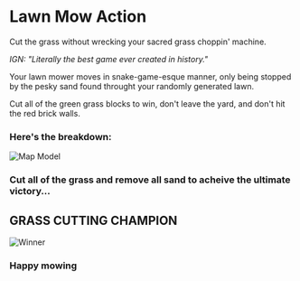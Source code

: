 # Lawn Mow Action

Cut the grass without wrecking your sacred grass choppin' machine.

<I> IGN: "Literally the best game ever created in history." </I>

Your lawn mower moves in snake-game-esque manner, only being stopped by the pesky sand found throught your randomly generated lawn.

Cut all of the green grass blocks to win, don't leave the yard, and don't hit the red brick walls.

### Here's the breakdown:

![Map Model](https://i.imgur.com/W1xUL2A.png)

### Cut all of the grass and remove all sand to acheive the ultimate victory...

## GRASS CUTTING CHAMPION

![Winner](https://i.imgur.com/KoXpCMG.png)



### Happy mowing
